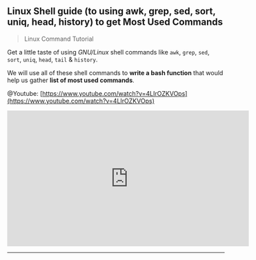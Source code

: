 ## Linux Shell guide (to using awk, grep, sed, sort, uniq, head, history) to get Most Used Commands

> Linux Command Tutorial

Get a little taste of using *GNU/Linux* shell commands like `awk`, `grep`, `sed`,  `sort`, `uniq`, `head`, `tail` & `history`.

We will use all of these shell commands to **write a bash function** that would help us gather **list of most used commands**.

@Youtube: [https://www.youtube.com/watch?v=4LIrOZKVOps](https://www.youtube.com/watch?v=4LIrOZKVOps)

<iframe width="560" height="315" src="https://www.youtube.com/embed/4LIrOZKVOps" title="YouTube video player" frameborder="0" allow="accelerometer; autoplay; clipboard-write; encrypted-media; gyroscope; picture-in-picture" allowfullscreen></iframe>

---
